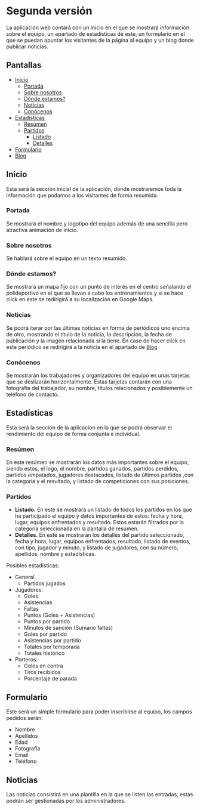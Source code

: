 # Segunda versión

La aplicación web contará con un inicio en el que se mostrará información
sobre el equipo, un apartado de estadísticas de este, un formulario
en el que se puedan apuntar los visitantes de la página al equipo y
un blog donde publicar noticias.

## Pantallas

- [Inicio](#inicio)
  - [Portada](#portada)
  - [Sobre nosotros](#sobre-nosotros)
  - [Dónde estamos?](#dónde-estamos)
  - [Noticias](#noticias)
  - [Conócenos](#conócenos)
- [Estadísticas](#estadísticas)
  - [Resúmen](#resúmen)
  - [Partidos](#partidos)
    - [Listado](#listadoPartidos)
    - [Detalles](#detallesPartidos)
- [Formulario](#formulario)
- [Blog](#blog)

## Inicio

Esta será la sección inicial de la aplicación, donde mostraremos toda
la información que podamos a los visitantes de forma resumida.

### Portada

Se mostrará el nombre y logotipo del equipo además de una sencilla pero
atractiva animación de inicio.

### Sobre nosotros

Se hablará sobre el equipo en un texto resumido.

### Dónde estamos?

Se mostrará un mapa fijo con un punto de interés en el centro señalando
el polideportivo en el que se llevan a cabo los entrenamientos y si
se hace click en este se redirigirá a su localización en Google Maps.

### Noticias

Se podrá iterar por las últimas noticias en forma de periódicos uno encima
de otro, mostrando el título de la noticia, la descripción, la fecha
de publicación y la imagen relacionada si la tiene. En caso de hacer
click en este periódico se redirigirá a la noticia en el apartado de
[Blog](#blog)

### Conócenos

Se mostrarán los trabajadores y organizadores del equipo en unas tarjetas
que se deslizarán horizontalmente. Estas tarjetas contarán con una
fotografía del trabajador, su nombre, títulos relacionados y posiblemente
un teléfono de contacto.

## Estadísticas

Esta será la sección de la aplicacion en la que se podrá observar el
rendimiento del equipo de forma conjunta e individual.

### Resúmen

En este resúmen se mostrarán los datos más importantes sobre el equipo,
siendo estos, el logo, el nombre, partidos ganados, partidos perdidos,
partidos empatados, jugadores destacados, listado de últimos partidos
,con la categoría y el resultado, y listado de competiciones con sus
posiciones.

### Partidos

- **Listado.**<a name="listadoPartidos"></a> En este se mostrará un listado de todos los partidos en
  los que ha participado el equipo y datos importantes de estos: fecha y hora, lugar,
  equipos enfrentados y resultado. Estos estarán filtrados por la categoría seleccionada en
  la pantalla de resúmen.
- **Detalles.**<a name="detallesPartidos"></a> En este se mostrarán los detalles del partido seleccionado,
  fecha y hora, lugar, equipos enfrentados, resultado, listado de eventos,
  con tipo, jugador y minuto, y listado de jugadores, con su número, apellidos, nombre y estadísticas.

Posibles estadísticas:

- General
  - Partidos jugados
- Jugadores:
  - Goles
  - Asistencias
  - Faltas
  - Puntos (Goles + Asistencias)
  - Puntos por partido
  - Minutos de sanción (Sumario faltas)
  - Goles por partido
  - Asistencias por partido
  - Totales por temporada
  - Totales histórico
- Porteros:
  - Goles en contra
  - Tiros recibidos
  - Porcentaje de parada

## Formulario

Este será un simple formulario para poder inscribirse al equipo, los
campos pedidos serán:

- Nombre
- Apellidos
- Edad
- Fotografía
- Email
- Teléfono

## Noticias

Las noticias consistirá en una plantilla en la que se listen las entradas,
estas podrán ser gestionadas por los administradores.
